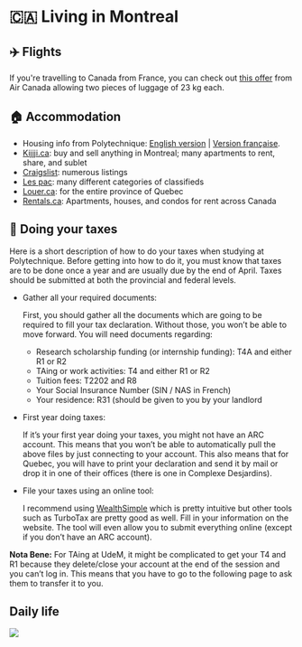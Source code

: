 # <span>🇨🇦</span> Living in Montreal

## ✈️ Flights

If you're travelling to Canada from France, you can check out [this offer](https://pvtistes.net/bonsplans/aircanada/) 
from Air Canada allowing two pieces of luggage of 23 kg each.

## 🏠 Accommodation

* Housing info from Polytechnique: [English version](https://www.polymtl.ca/etudiants-internationaux/en/housing/finding-housing) | [Version française](https://www.polymtl.ca/etudiants-internationaux/logement/chercher-un-logement).
* ​[Kijjji.ca](https://www.kijiji.ca): buy and sell anything in Montreal; many apartments to rent, share, and sublet
* ​[Craigslist](https://montreal.craigslist.org): numerous listings
* ​[Les pac](https://www.lespac.com): many different categories of classifieds
* ​[Louer.ca](https://www.louer.ca): for the entire province of Quebec
* [Rentals.ca](https://rentals.ca): Apartments, houses, and condos for rent across Canada


## 💸 Doing your taxes  

Here is a short description of how to do your taxes when studying at Polytechnique. 
Before getting into how to do it, you must know that taxes are to be done once a year and are usually due by the end of April. Taxes should be submitted at both the provincial and federal levels. 

* Gather all your required documents:
  
  First, you should gather all the documents which are going to be required to fill your tax declaration. Without those, you won’t be able to move forward. You will need documents regarding:
  * Research scholarship funding (or internship funding): T4A and either R1 or R2
  * TAing or work activities: T4 and either R1 or R2
  * Tuition fees: T2202 and R8
  * Your Social Insurance Number (SIN / NAS in French)
  * Your residence: R31 (should be given to you by your landlord

* First year doing taxes:
  
  If it’s your first year doing your taxes, you might not have an ARC account. This means that you won’t be able to automatically pull the above files by just connecting to your account. This also means that for Quebec, you will have to print your declaration and send it by mail or drop it in one of their offices (there is one in Complexe Desjardins). 

* File your taxes using an online tool:
  
  I recommend using [WealthSimple](https://www.wealthsimple.com/en-ca/tax) which is pretty intuitive but other tools such as TurboTax are pretty good as well. Fill in your information on the website. The tool will even allow you to submit everything online (except if you don’t have an ARC account). 

**Nota Bene:** 
For TAing at UdeM, it might be complicated to get your T4 and R1 because they delete/close your account at the end of the session and you can’t log in. This means that you have to go to the following page to ask them to transfer it to you. 



## Daily life

![](../.gitbook/assets/k1brffgbngk31.png)
